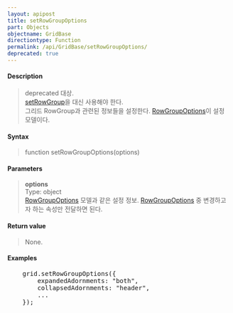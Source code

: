 ```yaml
---
layout: apipost
title: setRowGroupOptions
part: Objects
objectname: GridBase
directiontype: Function
permalink: /api/GridBase/setRowGroupOptions/
deprecated: true
---
```



#### Description

> deprecated 대상.  
> [setRowGroup](/api/GridBase/setRowGroup/)을 대신 사용해야 한다.  
> 그리드 RowGroup과 관련된 정보들을 설정한다. [RowGroupOptions](/api/types/RowGroupOptions/)이 설정 모델이다.

#### Syntax

> function setRowGroupOptions(options)

#### Parameters

> **options**  
> Type: object  
> [RowGroupOptions](/api/types/RowGroupOptions/) 모델과 같은 설정 정보. [RowGroupOptions](/api/types/RowGroupOptions/) 중 변경하고자 하는 속성만 전달하면 된다.  

#### Return value

> None.

#### Examples 

<pre class="prettyprint">
    grid.setRowGroupOptions({
        expandedAdornments: "both",
        collapsedAdornments: "header",
        ...
    });
</pre>

